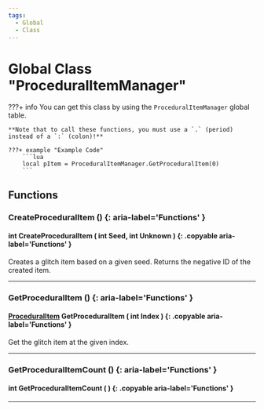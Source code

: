 ```yaml
---
tags:
  - Global
  - Class
---
```

# Global Class "ProceduralItemManager"

???+ info
    You can get this class by using the `ProceduralItemManager` global table.

    **Note that to call these functions, you must use a `.` (period) instead of a `:` (colon)!**
    
    ???+ example "Example Code"
        ```lua
        local pItem = ProceduralItemManager.GetProceduralItem(0)
        ```

## Functions
### CreateProceduralItem () {: aria-label='Functions' }
#### int CreateProceduralItem ( int Seed, int Unknown ) {: .copyable aria-label='Functions' }
Creates a glitch item based on a given seed. 
Returns the negative ID of the created item.

___
### GetProceduralItem () {: aria-label='Functions' }
#### [ProceduralItem](ProceduralItem.md) GetProceduralItem ( int Index ) {: .copyable aria-label='Functions' }
Get the glitch item at the given index.

___
### GetProceduralItemCount () {: aria-label='Functions' }
#### int GetProceduralItemCount ( ) {: .copyable aria-label='Functions' }
___
